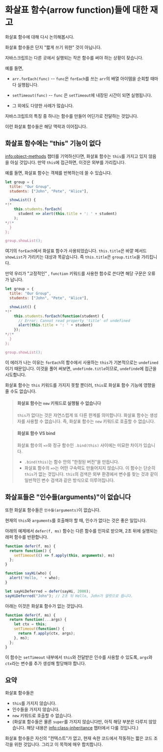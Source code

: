 # 화살표 함수(arrow function)들에 대한 재고

화살표 함수에 대해 다시 논의해봅시다.

화살표 함수들은 단지 "짧게 쓰기 위한" 것이 아닙니다.

자바스크립트는 다른 곳에서 실행되는 작은 함수를 써야 하는 상황이 잦습니다. 

예를 들면,

- `arr.forEach(func)` -- `func`은 `forEach`를 쓰는 `arr`의 배열 아이템을 순회할 때마다 실행됩니다.
- `setTimeout(func)` -- `func` 은 `setTimeout`에 내장된 시간이 되면 실행됩니다.

- 그 외에도 다양한 사례가 많습니다.

자바스크립트의 특징 중 하나는 함수를 만들어 어딘가로 전달하는 것입니다.

이런 화살표 함수들은 해당 맥락과 이어집니다.

## 화살표 함수에는 "this" 기능이 없다

[info:object-methods]() 챕터를 기억하신다면, 화살표 함수는 `this`를 가지고 있지 않음을 아실 것입니다. 만약 `this`에 접근하면, 이것은 외부를 가리킵니다.

예를 들면, 화살표 함수는 객체를 반복하는데 쓸 수 있습니다.

```js run
let group = {
  title: "Our Group",
  students: ["John", "Pete", "Alice"],

  showList() {
*!*
    this.students.forEach(
      student => alert(this.title + ': ' + student)
    );
*/!*
  }
};

group.showList();
```

여기의 `forEach`에서 화살표 함수가 사용되었습니다.  `this.title`은 바깥 메서드 `showList`가 가리키는 대상과 똑같습니다. 즉 `this.title`은 `group.title`을 가리킵니다.

만약 우리가 "고정적인" , `function` 키워드를 사용한 함수로 쓴다면 해당 구문은 오류가 납니다.

```js run
let group = {
  title: "Our Group",
  students: ["John", "Pete", "Alice"],

  showList() {
*!*
    this.students.forEach(function(student) {
      // Error: Cannot read property 'title' of undefined
      alert(this.title + ': ' + student)
    });
*/!*
  }
};

group.showList();
```

이 에러가 나는 이유는 `forEach`의 함수에서 사용하는 `this`가 기본적으로는  `undefined`이기 때문입니다. 이것을 풀어 써보면, `undefinde.title`이므로, `undefinde`에 접근을 시도합니다.

화살표 함수는 `this` 키워드를 가지지 못할 뿐더러, `this`로 화살표 함수 기능에 영향을 줄 수도 없습니다.

> #### 화살표 함수는 `new` 키워드로 실행될 수 없습니다
>
> `this`가 없다는 것은 자연스럽게 또 다른 한계를 의미합니다. 화살표 함수는 생성자를 사용할 수 없습니다.  즉, 화살표 함수는 `new` 키워드로 호출할 수 없습니다.

> #### 화살표 함수 VS bind
>
> 화살표 함수의  `=>`와 정규 함수인 `.bind(this)` 사이에는 미묘한 차이가 있습니다.
>
> - `.bind(this)`는 함수 안의 "한정된 버전"을 만듭니다.
> - 화살표 함수의 `=>`는 어떤 구속력도 만들어지지 않습니다. 이 함수는 단순히 `this`가 없는 것입니다. `this`의 검색은 외부 환경에서 변수를 찾는 것과 같이 일반적인 변수 검색과 같은 방식으로 이루어집니다.

## 화살표들은 "인수들(arguments)"이 없습니다

또한 화살표 함수들은 `인수들(arguments)`이 없습니다.

현재의 `this`와 `arguments`를 호출해야 할 때, 인수가 없다는 것은 좋은 일입니다.

아래의 예제에서 `defer(f, ms)` 함수는 다른 함수를 인자로 받으며, 2초 뒤에 실행되는 래퍼 함수를 반환합니다.

```js run
function defer(f, ms) {
  return function() {
    setTimeout(() => f.apply(this, arguments), ms)
  };
}

function sayHi(who) {
  alert('Hello, ' + who);
}

let sayHiDeferred = defer(sayHi, 2000);
sayHiDeferred("John"); // 2초 뒤 Hello, John가 알럿으로 뜹니다.
```

아래는 이것은 화살표 함수가 없는 것입니다.

```js
function defer(f, ms) {
  return function(...args) {
    let ctx = this;
    setTimeout(function() {
      return f.apply(ctx, args);
    }, ms);
  };
}
```

이 함수는 `setTimeout` 내부에서 `this`와 전달받은 인수를 사용할 수 있도록, `args`와 `ctx`라는 변수를 추가 생성해 할당해야 합니다.

## 요약

화살표 함수들은

- `this`를 가지지 않습니다.
- 인수들을 가지지 않습니다.
- `new` 키워드로 호출할 수 없습니다.
- (화살표 함수들은 물론 `super`를 가지지 않습니다만, 아직 해당 부분은 다루지 않았습니다. 해당 내용은 [info:class-inheritance]() 챕터에서 다룰 것입니다.)

화살표 함수들은 자신의 "컨텍스트"가 없고, 현재 속한 코드에서 작동하는 짧은 코드 조각을 위한 것입니다. 그리고 이 목적에 매우 합치합니다.